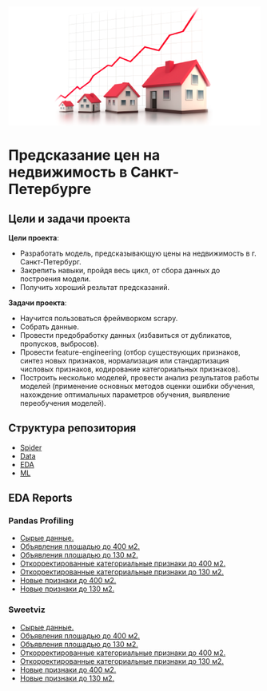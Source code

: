 ![title](img/hpp.png)
# Предсказание цен на недвижимость в Санкт-Петербурге

## Цели и задачи проекта

**Цели проекта**:
 - Разработать модель, предсказывающую цены на недвижимость в г. Санкт-Петербург.
 - Закрепить навыки, пройдя весь цикл, от сбора данных до построения модели.
 - Получить хороший резльтат предсказаний.
 
**Задачи проекта**:
 - Научится пользоваться фреймворком scrapy.
 - Собрать данные.
 - Провести предобработку данных (избавиться от дубликатов, пропусков, выбросов).
 - Провести feature-engineering (отбор существующих признаков, синтез новых признаков, нормализация или стандартизация числовых признаков, кодирование категориальных признаков).
 - Построить несколько моделей, провести анализ результатов работы моделей (применение основных методов оценки ошибки обучения, нахождение оптимальных параметров обучения, выявление переобучения моделей).

## Структура репозитория

- [Spider](https://github.com/alxkzncoff/house_price_prediction/tree/master/domofond)
- [Data](https://github.com/alxkzncoff/house_price_prediction/tree/master/data)
- [EDA](https://github.com/alxkzncoff/house_price_prediction/tree/master/eda)
- [ML](https://github.com/alxkzncoff/house_price_prediction/tree/master/model)

## EDA Reports

### Pandas Profiling

- [Сырые данные.](https://alxkzncoff.github.io/house_price_prediction/EDA_FLATS_PANDAS_PROFILING_REPORT.html)
- [Объявления площадью до 400 м2.](https://alxkzncoff.github.io/house_price_prediction/EDA_FLATS_400M2_PANDAS_PROFILING_REPORT.html)
- [Объявления площадью до 130 м2.](https://alxkzncoff.github.io/house_price_prediction/EDA_FLATS_130M2_PANDAS_PROFILING_REPORT.html)
- [Откорректированные категориальные признаки до 400 м2.](https://alxkzncoff.github.io/house_price_prediction/EDA_CAT_COR_FLATS_400M2_PANDAS_PROFILING_REPORT.html)
- [Откорректированные категориальные признаки до 130 м2.](https://alxkzncoff.github.io/house_price_prediction/EDA_CAT_COR_FLATS_130M2_PANDAS_PROFILING_REPORT.html)
- [Новые признаки до 400 м2.](https://alxkzncoff.github.io/house_price_prediction/NEW_FEATURES_400M2_PANDAS_PROFILING_REPORT.html)
- [Новые признаки до 130 м2.](https://alxkzncoff.github.io/house_price_prediction/NEW_FEATURES_130M2_PANDAS_PROFILING_REPORT.html)

### Sweetviz

- [Сырые данные.](https://alxkzncoff.github.io/house_price_prediction/EDA_FLATS_SWEETVIZ_REPORT.html)
- [Объявления площадью до 400 м2.](https://alxkzncoff.github.io/house_price_prediction/EDA_FLATS_400M2_SWEETVIZ_REPORT.html)
- [Объявления площадью до 130 м2.](https://alxkzncoff.github.io/house_price_prediction/EDA_FLATS_130M2_SWEETVIZ_REPORT.html)
- [Откорректированные категориальные признаки до 400 м2.](https://alxkzncoff.github.io/house_price_prediction/EDA_CAT_COR_FLATS_400M2_SWEETVIZ_REPORT.html)
- [Откорректированные категориальные признаки до 130 м2.](https://alxkzncoff.github.io/house_price_prediction/EDA_CAT_COR_FLATS_130M2_SWEETVIZ_REPORT.html)
- [Новые признаки до 400 м2.](https://alxkzncoff.github.io/house_price_prediction/NEW_FEATURES_400M2_SWEETVIZ_REPORT.html)
- [Новые признаки до 130 м2.](https://alxkzncoff.github.io/house_price_prediction/NEW_FEATURES_130M2_SWEETVIZ_REPORT.html)
